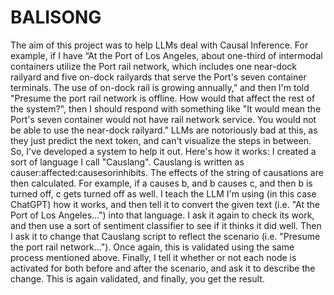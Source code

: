 # BALISONG
The aim of this project was to help LLMs deal with Causal Inference. For example, if I have “At the Port of Los Angeles, about one-third of intermodal containers utilize the Port rail network, which includes one near-dock railyard and five on-dock railyards that serve the Port's seven container terminals. The use of on-dock rail is growing annually,” and then I'm told "Presume the port rail network is offline. How would that affect the rest of the system?", then I should respond with something like "It would mean the Port's seven container would not have rail network service. You would not be able to use the near-dock railyard." LLMs are notoriously bad at this, as they just predict the next token, and can't visualize the steps in between. So, I've developed a system to help it out. Here's how it works:
I created a sort of language I call "Causlang". Causlang is written as causer:affected:causesorinhibits. The effects of the string of causations are then calculated. For example, if a causes b, and b causes c, and then b is turned off, c gets turned off as well.
I teach the LLM I'm using (in this case ChatGPT) how it works, and then tell it to convert the given text (i.e. "At the Port of Los Angeles...") into that language. I ask it again to check its work, and then use a sort of sentiment classifier to see if it thinks it did well.
Then I ask it to change that Causlang script to reflect the scenario (i.e. "Presume the port rail network..."). Once again, this is validated using the same process mentioned above.
Finally, I tell it whether or not each node is activated for both before and after the scenario, and ask it to describe the change. This is again validated, and finally, you get the result.